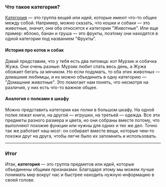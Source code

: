 ### Что такое категория?

[Категория](Категория.md) — это группа вещей или идей, которые имеют что-то общее между собой. Например, можно сказать, что кошки и собаки — это животные, значит, они оба относятся к категории "Животные". Или еще пример: яблоко, банан и груша — это фрукты, поэтому они находятся в одной категории под названием "Фрукты".

#### История про котов и собак

Давай представим, что у тебя есть два питомца: кот Мурзик и собачка Жужа. Они очень разные: Мурзик любит спать весь день, а Жужа обожает бегать за мячиком. Но если подумать, то оба этих животных — домашние любимцы, и их можно объединить в одну категорию — "Домашние животные". Это помогает нам понять, что несмотря на различия, у них есть что-то важное общее.

#### Аналогия с полками в шкафу

Можно представить категории как полки в большом шкафу. На одной полке лежат книги, на другой — игрушки, на третьей — одежда. Все эти предметы разного размера и цвета, но они собраны вместе потому, что выполняют похожие функции или нужны для одних и тех же дел. Точно так же работает наш мозг: он собирает вместе вещи, которые чем-то похожи друг на друга, чтобы легче было их запомнить и использовать.

---

### Итог

Итак, **категория** — это группа предметов или идей, которые объединены общими признаками. Благодаря этому мы можем лучше понимать мир вокруг нас и быстрее находить нужную информацию в своей голове.